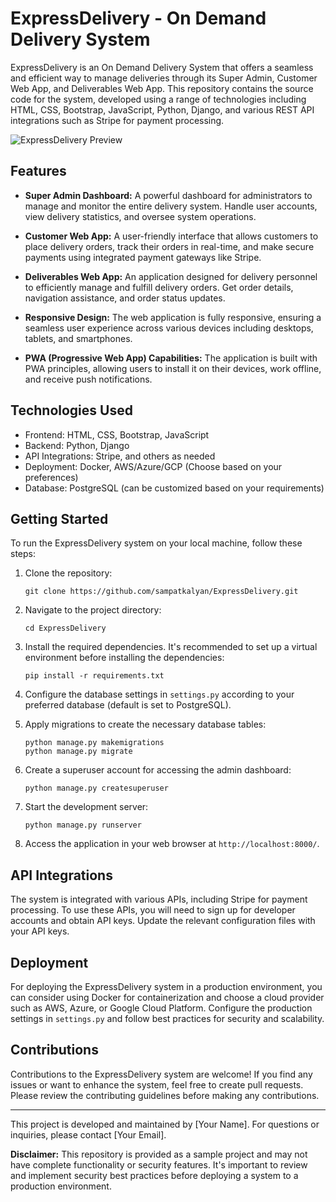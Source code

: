 # ExpressDelivery - On Demand Delivery System

ExpressDelivery is an On Demand Delivery System that offers a seamless and efficient way to manage deliveries through its Super Admin, Customer Web App, and Deliverables Web App. This repository contains the source code for the system, developed using a range of technologies including HTML, CSS, Bootstrap, JavaScript, Python, Django, and various REST API integrations such as Stripe for payment processing.

![ExpressDelivery Preview](/path/to/preview/image.png)

## Features

- **Super Admin Dashboard:** A powerful dashboard for administrators to manage and monitor the entire delivery system. Handle user accounts, view delivery statistics, and oversee system operations.

- **Customer Web App:** A user-friendly interface that allows customers to place delivery orders, track their orders in real-time, and make secure payments using integrated payment gateways like Stripe.

- **Deliverables Web App:** An application designed for delivery personnel to efficiently manage and fulfill delivery orders. Get order details, navigation assistance, and order status updates.

- **Responsive Design:** The web application is fully responsive, ensuring a seamless user experience across various devices including desktops, tablets, and smartphones.

- **PWA (Progressive Web App) Capabilities:** The application is built with PWA principles, allowing users to install it on their devices, work offline, and receive push notifications.

## Technologies Used

- Frontend: HTML, CSS, Bootstrap, JavaScript
- Backend: Python, Django
- API Integrations: Stripe, and others as needed
- Deployment: Docker, AWS/Azure/GCP (Choose based on your preferences)
- Database: PostgreSQL (can be customized based on your requirements)

## Getting Started

To run the ExpressDelivery system on your local machine, follow these steps:

1. Clone the repository:
   ```
   git clone https://github.com/sampatkalyan/ExpressDelivery.git
   ```

2. Navigate to the project directory:
   ```
   cd ExpressDelivery
   ```

3. Install the required dependencies. It's recommended to set up a virtual environment before installing the dependencies:
   ```
   pip install -r requirements.txt
   ```

4. Configure the database settings in `settings.py` according to your preferred database (default is set to PostgreSQL).

5. Apply migrations to create the necessary database tables:
   ```
   python manage.py makemigrations
   python manage.py migrate
   ```

6. Create a superuser account for accessing the admin dashboard:
   ```
   python manage.py createsuperuser
   ```

7. Start the development server:
   ```
   python manage.py runserver
   ```

8. Access the application in your web browser at `http://localhost:8000/`.

## API Integrations

The system is integrated with various APIs, including Stripe for payment processing. To use these APIs, you will need to sign up for developer accounts and obtain API keys. Update the relevant configuration files with your API keys.

## Deployment

For deploying the ExpressDelivery system in a production environment, you can consider using Docker for containerization and choose a cloud provider such as AWS, Azure, or Google Cloud Platform. Configure the production settings in `settings.py` and follow best practices for security and scalability.

## Contributions

Contributions to the ExpressDelivery system are welcome! If you find any issues or want to enhance the system, feel free to create pull requests. Please review the contributing guidelines before making any contributions.

---

This project is developed and maintained by [Your Name]. For questions or inquiries, please contact [Your Email].

**Disclaimer:** This repository is provided as a sample project and may not have complete functionality or security features. It's important to review and implement security best practices before deploying a system to a production environment.

